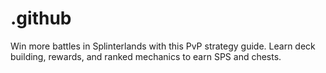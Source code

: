 # .github
Win more battles in Splinterlands with this PvP strategy guide. Learn deck building, rewards, and ranked mechanics to earn SPS and chests.
